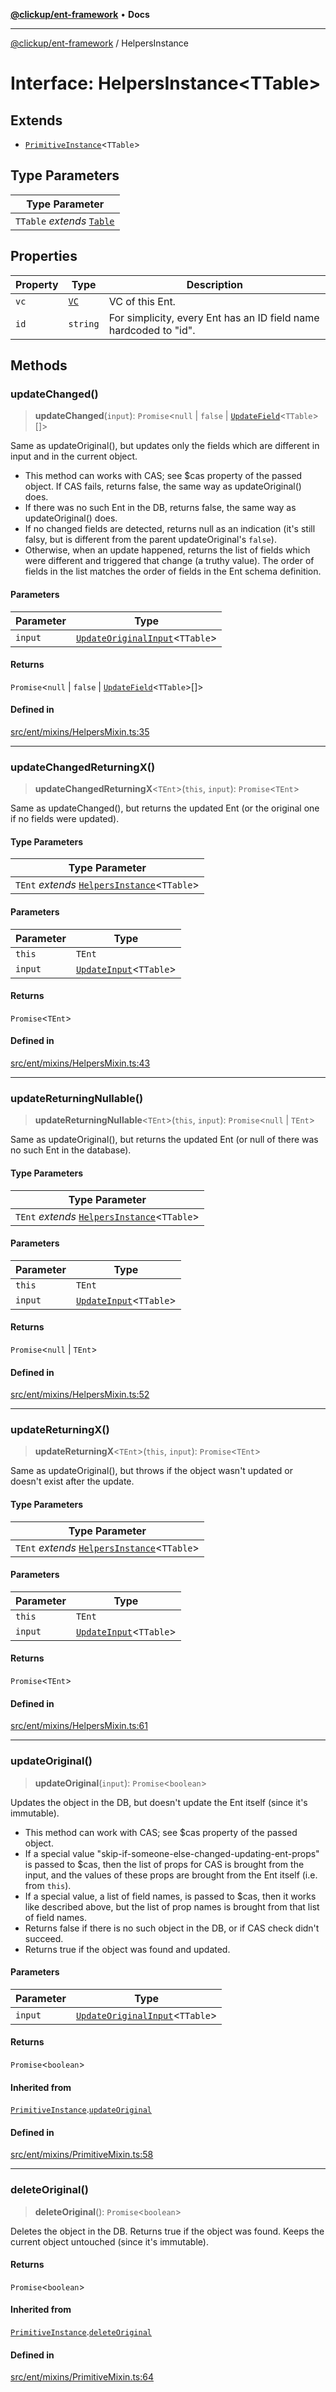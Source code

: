 [**@clickup/ent-framework**](../README.md) • **Docs**

***

[@clickup/ent-framework](../globals.md) / HelpersInstance

# Interface: HelpersInstance\<TTable\>

## Extends

- [`PrimitiveInstance`](PrimitiveInstance.md)\<`TTable`\>

## Type Parameters

| Type Parameter |
| ------ |
| `TTable` *extends* [`Table`](../type-aliases/Table.md) |

## Properties

| Property | Type | Description |
| ------ | ------ | ------ |
| `vc` | [`VC`](../classes/VC.md) | VC of this Ent. |
| `id` | `string` | For simplicity, every Ent has an ID field name hardcoded to "id". |

## Methods

### updateChanged()

> **updateChanged**(`input`): `Promise`\<`null` \| `false` \| [`UpdateField`](../type-aliases/UpdateField.md)\<`TTable`\>[]\>

Same as updateOriginal(), but updates only the fields which are different
in input and in the current object.
- This method can works with CAS; see $cas property of the passed object.
  If CAS fails, returns false, the same way as updateOriginal() does.
- If there was no such Ent in the DB, returns false, the same way as
  updateOriginal() does.
- If no changed fields are detected, returns null as an indication (it's
  still falsy, but is different from the parent updateOriginal's `false`).
- Otherwise, when an update happened, returns the list of fields which were
  different and triggered that change (a truthy value). The order of fields
  in the list matches the order of fields in the Ent schema definition.

#### Parameters

| Parameter | Type |
| ------ | ------ |
| `input` | [`UpdateOriginalInput`](../type-aliases/UpdateOriginalInput.md)\<`TTable`\> |

#### Returns

`Promise`\<`null` \| `false` \| [`UpdateField`](../type-aliases/UpdateField.md)\<`TTable`\>[]\>

#### Defined in

[src/ent/mixins/HelpersMixin.ts:35](https://github.com/clickup/ent-framework/blob/master/src/ent/mixins/HelpersMixin.ts#L35)

***

### updateChangedReturningX()

> **updateChangedReturningX**\<`TEnt`\>(`this`, `input`): `Promise`\<`TEnt`\>

Same as updateChanged(), but returns the updated Ent (or the original one
if no fields were updated).

#### Type Parameters

| Type Parameter |
| ------ |
| `TEnt` *extends* [`HelpersInstance`](HelpersInstance.md)\<`TTable`\> |

#### Parameters

| Parameter | Type |
| ------ | ------ |
| `this` | `TEnt` |
| `input` | [`UpdateInput`](../type-aliases/UpdateInput.md)\<`TTable`\> |

#### Returns

`Promise`\<`TEnt`\>

#### Defined in

[src/ent/mixins/HelpersMixin.ts:43](https://github.com/clickup/ent-framework/blob/master/src/ent/mixins/HelpersMixin.ts#L43)

***

### updateReturningNullable()

> **updateReturningNullable**\<`TEnt`\>(`this`, `input`): `Promise`\<`null` \| `TEnt`\>

Same as updateOriginal(), but returns the updated Ent (or null of there
was no such Ent in the database).

#### Type Parameters

| Type Parameter |
| ------ |
| `TEnt` *extends* [`HelpersInstance`](HelpersInstance.md)\<`TTable`\> |

#### Parameters

| Parameter | Type |
| ------ | ------ |
| `this` | `TEnt` |
| `input` | [`UpdateInput`](../type-aliases/UpdateInput.md)\<`TTable`\> |

#### Returns

`Promise`\<`null` \| `TEnt`\>

#### Defined in

[src/ent/mixins/HelpersMixin.ts:52](https://github.com/clickup/ent-framework/blob/master/src/ent/mixins/HelpersMixin.ts#L52)

***

### updateReturningX()

> **updateReturningX**\<`TEnt`\>(`this`, `input`): `Promise`\<`TEnt`\>

Same as updateOriginal(), but throws if the object wasn't updated or
doesn't exist after the update.

#### Type Parameters

| Type Parameter |
| ------ |
| `TEnt` *extends* [`HelpersInstance`](HelpersInstance.md)\<`TTable`\> |

#### Parameters

| Parameter | Type |
| ------ | ------ |
| `this` | `TEnt` |
| `input` | [`UpdateInput`](../type-aliases/UpdateInput.md)\<`TTable`\> |

#### Returns

`Promise`\<`TEnt`\>

#### Defined in

[src/ent/mixins/HelpersMixin.ts:61](https://github.com/clickup/ent-framework/blob/master/src/ent/mixins/HelpersMixin.ts#L61)

***

### updateOriginal()

> **updateOriginal**(`input`): `Promise`\<`boolean`\>

Updates the object in the DB, but doesn't update the Ent itself (since it's
immutable).
- This method can work with CAS; see $cas property of the passed object.
- If a special value "skip-if-someone-else-changed-updating-ent-props" is
  passed to $cas, then the list of props for CAS is brought from the input,
  and the values of these props are brought from the Ent itself (i.e. from
  `this`).
- If a special value, a list of field names, is passed to $cas, then it
  works like described above, but the list of prop names is brought from
  that list of field names.
- Returns false if there is no such object in the DB, or if CAS check
  didn't succeed.
- Returns true if the object was found and updated.

#### Parameters

| Parameter | Type |
| ------ | ------ |
| `input` | [`UpdateOriginalInput`](../type-aliases/UpdateOriginalInput.md)\<`TTable`\> |

#### Returns

`Promise`\<`boolean`\>

#### Inherited from

[`PrimitiveInstance`](PrimitiveInstance.md).[`updateOriginal`](PrimitiveInstance.md#updateoriginal)

#### Defined in

[src/ent/mixins/PrimitiveMixin.ts:58](https://github.com/clickup/ent-framework/blob/master/src/ent/mixins/PrimitiveMixin.ts#L58)

***

### deleteOriginal()

> **deleteOriginal**(): `Promise`\<`boolean`\>

Deletes the object in the DB. Returns true if the object was found. Keeps
the current object untouched (since it's immutable).

#### Returns

`Promise`\<`boolean`\>

#### Inherited from

[`PrimitiveInstance`](PrimitiveInstance.md).[`deleteOriginal`](PrimitiveInstance.md#deleteoriginal)

#### Defined in

[src/ent/mixins/PrimitiveMixin.ts:64](https://github.com/clickup/ent-framework/blob/master/src/ent/mixins/PrimitiveMixin.ts#L64)
